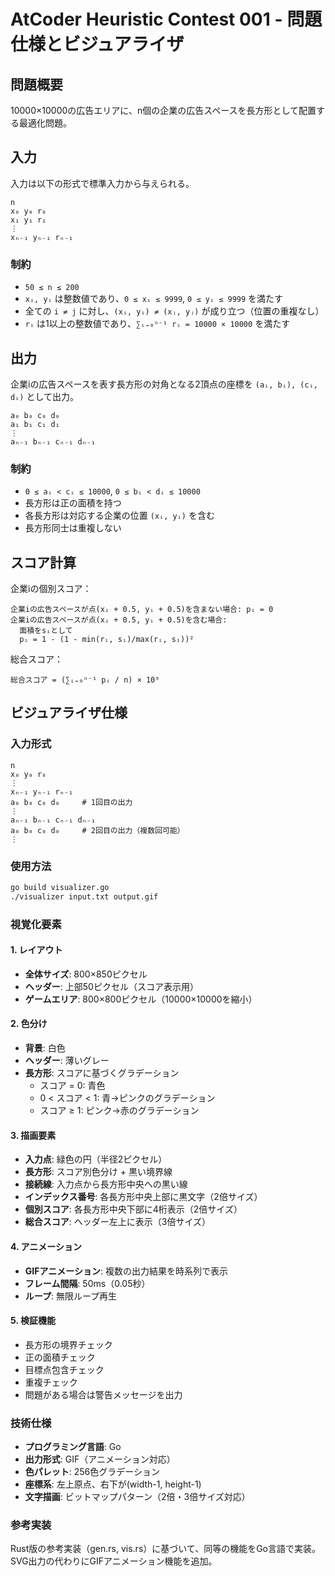 # AtCoder Heuristic Contest 001 - 問題仕様とビジュアライザ

## 問題概要
10000×10000の広告エリアに、n個の企業の広告スペースを長方形として配置する最適化問題。

## 入力
入力は以下の形式で標準入力から与えられる。

```
n
x₀ y₀ r₀
x₁ y₁ r₁
⋮
xₙ₋₁ yₙ₋₁ rₙ₋₁
```

### 制約
- `50 ≤ n ≤ 200`
- `xᵢ, yᵢ` は整数値であり、`0 ≤ xᵢ ≤ 9999`, `0 ≤ yᵢ ≤ 9999` を満たす
- 全ての `i ≠ j` に対し、`(xᵢ, yᵢ) ≠ (xⱼ, yⱼ)` が成り立つ（位置の重複なし）
- `rᵢ` は1以上の整数値であり、`∑ᵢ₌₀ⁿ⁻¹ rᵢ = 10000 × 10000` を満たす

## 出力
企業iの広告スペースを表す長方形の対角となる2頂点の座標を `(aᵢ, bᵢ), (cᵢ, dᵢ)` として出力。

```
a₀ b₀ c₀ d₀
a₁ b₁ c₁ d₁
⋮
aₙ₋₁ bₙ₋₁ cₙ₋₁ dₙ₋₁
```

### 制約
- `0 ≤ aᵢ < cᵢ ≤ 10000`, `0 ≤ bᵢ < dᵢ ≤ 10000`
- 長方形は正の面積を持つ
- 各長方形は対応する企業の位置 `(xᵢ, yᵢ)` を含む
- 長方形同士は重複しない

## スコア計算
企業iの個別スコア：
```
企業iの広告スペースが点(xᵢ + 0.5, yᵢ + 0.5)を含まない場合: pᵢ = 0
企業iの広告スペースが点(xᵢ + 0.5, yᵢ + 0.5)を含む場合:
  面積をsᵢとして
  pᵢ = 1 - (1 - min(rᵢ, sᵢ)/max(rᵢ, sᵢ))²
```

総合スコア：
```
総合スコア = (∑ᵢ₌₀ⁿ⁻¹ pᵢ / n) × 10⁹
```

## ビジュアライザ仕様

### 入力形式
```
n
x₀ y₀ r₀
⋮
xₙ₋₁ yₙ₋₁ rₙ₋₁
a₀ b₀ c₀ d₀     # 1回目の出力
⋮
aₙ₋₁ bₙ₋₁ cₙ₋₁ dₙ₋₁
a₀ b₀ c₀ d₀     # 2回目の出力（複数回可能）
⋮
```

### 使用方法
```bash
go build visualizer.go
./visualizer input.txt output.gif
```

### 視覚化要素

#### 1. レイアウト
- **全体サイズ**: 800×850ピクセル
- **ヘッダー**: 上部50ピクセル（スコア表示用）
- **ゲームエリア**: 800×800ピクセル（10000×10000を縮小）

#### 2. 色分け
- **背景**: 白色
- **ヘッダー**: 薄いグレー
- **長方形**: スコアに基づくグラデーション
  - スコア = 0: 青色
  - 0 < スコア < 1: 青→ピンクのグラデーション
  - スコア ≥ 1: ピンク→赤のグラデーション

#### 3. 描画要素
- **入力点**: 緑色の円（半径2ピクセル）
- **長方形**: スコア別色分け + 黒い境界線
- **接続線**: 入力点から長方形中央への黒い線
- **インデックス番号**: 各長方形中央上部に黒文字（2倍サイズ）
- **個別スコア**: 各長方形中央下部に4桁表示（2倍サイズ）
- **総合スコア**: ヘッダー左上に表示（3倍サイズ）

#### 4. アニメーション
- **GIFアニメーション**: 複数の出力結果を時系列で表示
- **フレーム間隔**: 50ms（0.05秒）
- **ループ**: 無限ループ再生

#### 5. 検証機能
- 長方形の境界チェック
- 正の面積チェック
- 目標点包含チェック
- 重複チェック
- 問題がある場合は警告メッセージを出力

### 技術仕様
- **プログラミング言語**: Go
- **出力形式**: GIF（アニメーション対応）
- **色パレット**: 256色グラデーション
- **座標系**: 左上原点、右下が(width-1, height-1)
- **文字描画**: ビットマップパターン（2倍・3倍サイズ対応）

### 参考実装
Rust版の参考実装（gen.rs, vis.rs）に基づいて、同等の機能をGo言語で実装。SVG出力の代わりにGIFアニメーション機能を追加。